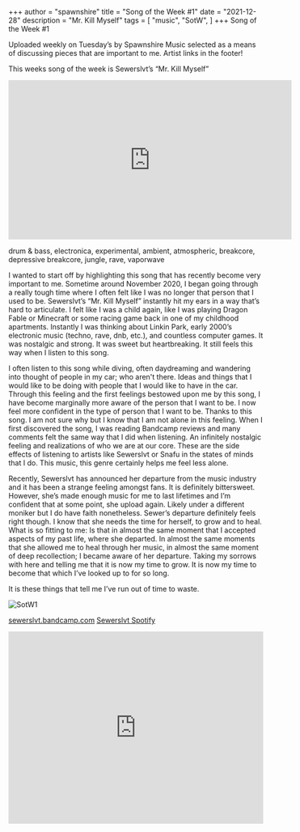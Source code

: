+++
author = "spawnshire"
title = "Song of the Week #1"
date = "2021-12-28"
description = "Mr. Kill Myself"
tags = [
    "music", "SotW",
]
+++
Song of the Week #1
  
Uploaded weekly on Tuesday’s by Spawnshire 
Music selected as a means of discussing pieces that are important to me.
Artist links in the footer!
  
This weeks song of the week is Sewerslvt’s “Mr. Kill Myself”
  
<iframe width="560" height="315" src="https://www.youtube.com/embed/RgFaK6ZQifE" title="YouTube video player" frameborder="0" allow="accelerometer; autoplay; clipboard-write; encrypted-media; gyroscope; picture-in-picture" allowfullscreen></iframe>

drum & bass, electronica, experimental, ambient, atmospheric, breakcore, depressive breakcore, jungle, rave, vaporwave
  
I wanted to start off by highlighting this song that has recently become very important to me. Sometime around November 2020, I began going through a really tough time where I often felt like I was no longer that person that I used to be. Sewerslvt’s “Mr. Kill Myself” instantly hit my ears in a way that’s hard to articulate. I felt like I was a child again, like I was playing Dragon Fable or Minecraft or some racing game back in one of my childhood apartments. Instantly I was thinking about Linkin Park, early 2000’s electronic music (techno, rave, dnb, etc.), and countless computer games. It was nostalgic and strong. It was sweet but heartbreaking. It still feels this way when I listen to this song.
  
I often listen to this song while diving, often daydreaming and wandering into thought of people in my car; who aren't there. Ideas and things that I would like to be doing with people that I would like to have in the car. Through this feeling and the first feelings bestowed upon me by this song, I have become marginally more aware of the person that I want to be. I now feel more confident in the type of person that I want to be. Thanks to this song. I am not sure why but I know that I am not alone in this feeling. When I first discovered the song, I was reading Bandcamp reviews and many comments felt the same way that I did when listening. An infinitely nostalgic feeling and realizations of who we are at our core. These are the side effects of listening to artists like Sewerslvt or Snafu in the states of minds that I do. This music, this genre certainly helps me feel less alone.
  
Recently, Sewerslvt has announced her departure from the music industry and it has been a strange feeling amongst fans. It is definitely bittersweet. However, she’s made enough music for me to last lifetimes and I’m confident that at some point, she upload again. Likely under a different moniker but I do have faith nonetheless. Sewer’s departure definitely feels right though. I know that she needs the time for herself, to grow and to heal. What is so fitting to me: Is that in almost the same moment that I accepted aspects of my past life, where she departed. In almost the same moments that she allowed me to heal through her music, in almost the same moment of deep recollection; I became aware of her departure. Taking my sorrows with here and telling me that it is now my time to grow. It is now my time to become that which I’ve looked up to for so long.
  
It is these things that tell me I’ve run out of time to waste.
  
![SotW1](/draining-love-story.jpg)

[sewerslvt.bandcamp.com](https://sewerslvt.bandcamp.com/)
[Sewerslvt Spotify](https://open.spotify.com/artist/30F64wQIHvLiFTGaNZ73nU?si=4FhFK4LzRs6aUyp682jPcg)
<iframe src="https://open.spotify.com/embed/artist/30F64wQIHvLiFTGaNZ73nU?utm_source=generator" width="100%" height="380" frameBorder="0" allowfullscreen="" allow="autoplay; clipboard-write; encrypted-media; fullscreen; picture-in-picture"></iframe>